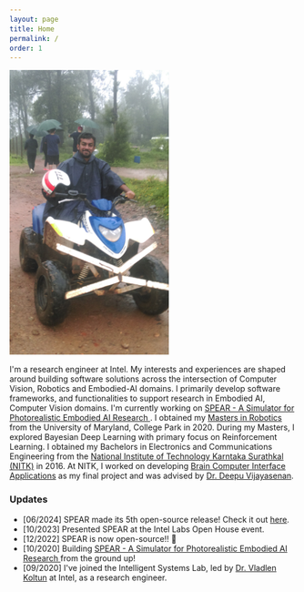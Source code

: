 ```yaml
---
layout: page
title: Home
permalink: /
order: 1
---
```


<div>
<img class="col two" style="height:500px" src="/assets/img/about.jpg">

<p class="col">
I'm a research engineer at Intel. My interests and experiences are shaped around building software solutions across the intersection of Computer Vision, Robotics and Embodied-AI domains. I primarily develop software frameworks, and functionalities to support research in Embodied AI, Computer Vision domains. I'm currently working on <a href="https://github.com/spear-sim/spear">SPEAR - A Simulator for Photorealistic Embodied AI Research </a>. I obtained my <a href="https://robotics.umd.edu/">Masters in Robotics </a> from the University of Maryland, College Park in 2020. During my Masters, I explored Bayesian Deep Learning with primary focus on Reinforcement Learning. I obtained my Bachelors in Electronics and Communications Engineering from the <a href="https://www.nitk.ac.in/">National Institute of Technology Karntaka Surathkal (NITK)</a> in 2016. At NITK, I worked on developing <a href="https://www.youtube.com/watch?v=687DesAL3YE">Brain Computer Interface Applications</a> as my final project and was advised by <a href="http://www.ece.nitk.ac.in/faculty/deepu-vijayasenan">Dr. Deepu Vijayasenan</a>.
</p>

<h3> Updates </h3>
<p class="col">
<ul>
<li>[06/2024] SPEAR made its 5th open-source release! Check it out <a href="https://github.com/spear-sim/spear/releases/tag/v0.5.0">here</a>.</li>
<li>[10/2023] Presented SPEAR at the Intel Labs Open House event.</li>
<li>[12/2022] SPEAR is now open-source!! 🥳</li>
<li>[10/2020] Building <a href="https://github.com/spear-sim/spear">SPEAR - A Simulator for Photorealistic Embodied AI Research </a> from the ground up!</li>
<li>[09/2020] I've joined the Intelligent Systems Lab, led by <a href="http://vladlen.info/">Dr. Vladlen Koltun</a> at Intel, as a research engineer.</li>
</ul>
</p>
